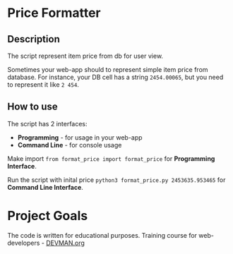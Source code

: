 # Price Formatter

## Description
The script represent item price from db for user view.

Sometimes your web-app should to represent simple item price from database. For instance, your DB cell has a string `2454.00065`, but you need to represent it like `2 454`. 

## How to use
The script has 2 interfaces:
* __Programming__ - for usage in your web-app
* __Command Line__ - for console usage

Make import ```from format_price import format_price``` for __Programming Interface__.

Run the script with inital price ```python3 format_price.py 2453635.953465``` for __Command Line Interface__.


# Project Goals

The code is written for educational purposes. Training course for web-developers - [DEVMAN.org](https://devman.org)
